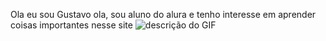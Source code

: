 Ola eu sou Gustavo
ola, sou aluno do alura e tenho interesse em aprender coisas importantes nesse site
![descrição do GIF](https://media1.tenor.com/m/v_qPOJw06Q0AAAAd/flexing-flex.gif)
